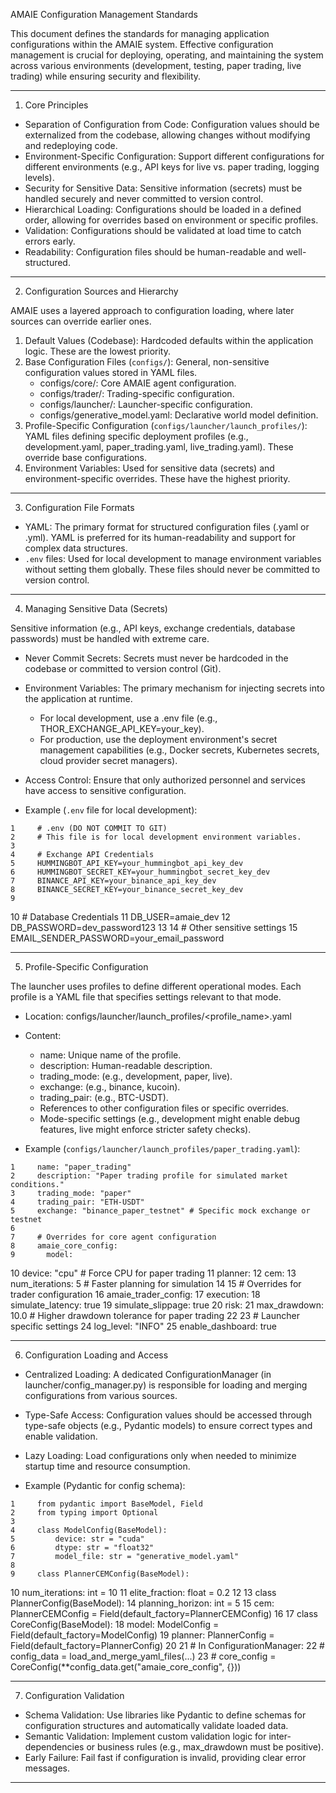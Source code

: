 AMAIE Configuration Management Standards

  This document defines the standards for managing application configurations within the
  AMAIE system. Effective configuration management is crucial for deploying, operating,
  and maintaining the system across various environments (development, testing, paper
  trading, live trading) while ensuring security and flexibility.

  ---

  1. Core Principles

   * Separation of Configuration from Code: Configuration values should be externalized from
     the codebase, allowing changes without modifying and redeploying code.
   * Environment-Specific Configuration: Support different configurations for different
     environments (e.g., API keys for live vs. paper trading, logging levels).
   * Security for Sensitive Data: Sensitive information (secrets) must be handled securely
     and never committed to version control.
   * Hierarchical Loading: Configurations should be loaded in a defined order, allowing for
     overrides based on environment or specific profiles.
   * Validation: Configurations should be validated at load time to catch errors early.
   * Readability: Configuration files should be human-readable and well-structured.

  ---

  2. Configuration Sources and Hierarchy

  AMAIE uses a layered approach to configuration loading, where later sources can
  override earlier ones.

   1. Default Values (Codebase): Hardcoded defaults within the application logic. These are
      the lowest priority.
   2. Base Configuration Files (`configs/`): General, non-sensitive configuration values
      stored in YAML files.
       * configs/core/: Core AMAIE agent configuration.
       * configs/trader/: Trading-specific configuration.
       * configs/launcher/: Launcher-specific configuration.
       * configs/generative_model.yaml: Declarative world model definition.
   3. Profile-Specific Configuration (`configs/launcher/launch_profiles/`): YAML files
      defining specific deployment profiles (e.g., development.yaml, paper_trading.yaml,
      live_trading.yaml). These override base configurations.
   4. Environment Variables: Used for sensitive data (secrets) and environment-specific
      overrides. These have the highest priority.

  ---

  3. Configuration File Formats

   * YAML: The primary format for structured configuration files (.yaml or .yml). YAML is
     preferred for its human-readability and support for complex data structures.
   * `.env` files: Used for local development to manage environment variables without
     setting them globally. These files should never be committed to version control.

  ---

  4. Managing Sensitive Data (Secrets)

  Sensitive information (e.g., API keys, exchange credentials, database passwords) must be
   handled with extreme care.

   * Never Commit Secrets: Secrets must never be hardcoded in the codebase or committed to
     version control (Git).
   * Environment Variables: The primary mechanism for injecting secrets into the
     application at runtime.
       * For local development, use a .env file (e.g., THOR_EXCHANGE_API_KEY=your_key).
       * For production, use the deployment environment's secret management capabilities
         (e.g., Docker secrets, Kubernetes secrets, cloud provider secret managers).
   * Access Control: Ensure that only authorized personnel and services have access to
     sensitive configuration.

   * Example (`.env` file for local development):

    1     # .env (DO NOT COMMIT TO GIT)
    2     # This file is for local development environment variables.
    3 
    4     # Exchange API Credentials
    5     HUMMINGBOT_API_KEY=your_hummingbot_api_key_dev
    6     HUMMINGBOT_SECRET_KEY=your_hummingbot_secret_key_dev
    7     BINANCE_API_KEY=your_binance_api_key_dev
    8     BINANCE_SECRET_KEY=your_binance_secret_key_dev
    9 
   10     # Database Credentials
   11     DB_USER=amaie_dev
   12     DB_PASSWORD=dev_password123
   13 
   14     # Other sensitive settings
   15     EMAIL_SENDER_PASSWORD=your_email_password

  ---

  5. Profile-Specific Configuration

  The launcher uses profiles to define different operational modes. Each profile is a
  YAML file that specifies settings relevant to that mode.

   * Location: configs/launcher/launch_profiles/<profile_name>.yaml
   * Content:
       * name: Unique name of the profile.
       * description: Human-readable description.
       * trading_mode: (e.g., development, paper, live).
       * exchange: (e.g., binance, kucoin).
       * trading_pair: (e.g., BTC-USDT).
       * References to other configuration files or specific overrides.
       * Mode-specific settings (e.g., development might enable debug features, live might
         enforce stricter safety checks).

   * Example (`configs/launcher/launch_profiles/paper_trading.yaml`):

    1     name: "paper_trading"
    2     description: "Paper trading profile for simulated market conditions."
    3     trading_mode: "paper"
    4     trading_pair: "ETH-USDT"
    5     exchange: "binance_paper_testnet" # Specific mock exchange or testnet
    6 
    7     # Overrides for core agent configuration
    8     amaie_core_config:
    9       model:
   10         device: "cpu" # Force CPU for paper trading
   11       planner:
   12         cem:
   13           num_iterations: 5 # Faster planning for simulation
   14 
   15     # Overrides for trader configuration
   16     amaie_trader_config:
   17       execution:
   18         simulate_latency: true
   19         simulate_slippage: true
   20       risk:
   21         max_drawdown: 10.0 # Higher drawdown tolerance for paper trading
   22 
   23     # Launcher specific settings
   24     log_level: "INFO"
   25     enable_dashboard: true

  ---

  6. Configuration Loading and Access

   * Centralized Loading: A dedicated ConfigurationManager (in launcher/config_manager.py)
     is responsible for loading and merging configurations from various sources.
   * Type-Safe Access: Configuration values should be accessed through type-safe objects
     (e.g., Pydantic models) to ensure correct types and enable validation.
   * Lazy Loading: Load configurations only when needed to minimize startup time and
     resource consumption.

   * Example (Pydantic for config schema):

    1     from pydantic import BaseModel, Field
    2     from typing import Optional
    3 
    4     class ModelConfig(BaseModel):
    5         device: str = "cuda"
    6         dtype: str = "float32"
    7         model_file: str = "generative_model.yaml"
    8 
    9     class PlannerCEMConfig(BaseModel):
   10         num_iterations: int = 10
   11         elite_fraction: float = 0.2
   12 
   13     class PlannerConfig(BaseModel):
   14         planning_horizon: int = 5
   15         cem: PlannerCEMConfig = Field(default_factory=PlannerCEMConfig)
   16 
   17     class CoreConfig(BaseModel):
   18         model: ModelConfig = Field(default_factory=ModelConfig)
   19         planner: PlannerConfig = Field(default_factory=PlannerConfig)
   20 
   21     # In ConfigurationManager:
   22     # config_data = load_and_merge_yaml_files(...)
   23     # core_config = CoreConfig(**config_data.get("amaie_core_config", {}))

  ---

  7. Configuration Validation

   * Schema Validation: Use libraries like Pydantic to define schemas for configuration
     structures and automatically validate loaded data.
   * Semantic Validation: Implement custom validation logic for inter-dependencies or
     business rules (e.g., max_drawdown must be positive).
   * Early Failure: Fail fast if configuration is invalid, providing clear error messages.

  ---

